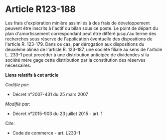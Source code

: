 # Article R123-188

Les frais d'exploration minière assimilés à des frais de développement peuvent être inscrits à l'actif du bilan sous ce
poste. Le point de départ du plan d'amortissement correspondant peut être différé jusqu'au terme des recherches sous réserve
de l'application éventuelle des dispositions de l'article R. 123-179. Dans ce cas, par dérogation aux dispositions du
deuxième alinéa de l'article R. 123-187, une société filiale au sens de l'article L. 233-1 peut procéder à une distribution
anticipée de dividendes si la société mère gage cette distribution par la constitution des réserves nécessaires.

**Liens relatifs à cet article**

_Codifié par_:

  - Décret n°2007-431 du 25 mars 2007

_Modifié par_:

  - Décret n°2015-903 du 23 juillet 2015 - art. 1

_Cite_:

  - Code de commerce - art. L233-1
